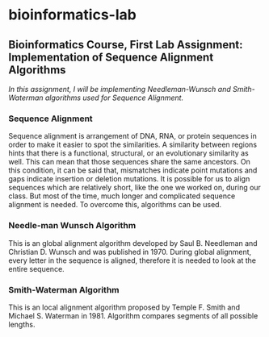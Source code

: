 # bioinformatics-lab
## Bioinformatics Course, First Lab Assignment: Implementation of Sequence Alignment Algorithms
_In this assignment, I will be implementing Needleman-Wunsch and Smith-Waterman algorithms used for Sequence Alignment._

### Sequence Alignment
Sequence alignment is arrangement of DNA, RNA, or protein sequences in order to make it easier to spot the similarities. A similarity between regions hints that there is a functional, structural, or an evolutionary similarity as well. This can mean that those sequences share the same ancestors. On this condition, it can be said that, mismatches indicate point mutations and gaps indicate insertion or deletion mutations. It is possible for us to align sequences which are relatively short, like the one we worked on, during our class. But most of the time, much longer and complicated sequence alignment is needed. To overcome this, algorithms can be used. 

### Needle-man Wunsch Algorithm
This is an global alignment algorithm developed by Saul B. Needleman and Christian D. Wunsch and was published in 1970. During global alignment, every letter in the sequence is aligned, therefore it is needed to look at the entire sequence. 

### Smith-Waterman Algorithm
This is an local alignment algorithm proposed by Temple F. Smith and Michael S. Waterman in 1981. Algorithm compares segments of all possible lengths.